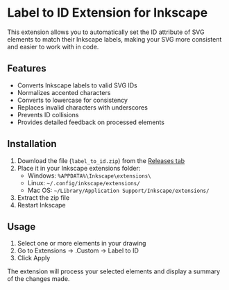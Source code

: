 # Label to ID Extension for Inkscape

This extension allows you to automatically set the ID attribute of SVG elements to match their Inkscape labels, making your SVG more consistent and easier to work with in code.

## Features

-   Converts Inkscape labels to valid SVG IDs
-   Normalizes accented characters
-   Converts to lowercase for consistency
-   Replaces invalid characters with underscores
-   Prevents ID collisions
-   Provides detailed feedback on processed elements

## Installation

1. Download the file (`label_to_id.zip`) from the [Releases tab](https://github.com/davej/inkscape-label-to-id/releases)
2. Place it in your Inkscape extensions folder:
    - Windows: `%APPDATA%\Inkscape\extensions\`
    - Linux: `~/.config/inkscape/extensions/`
    - Mac OS: `~/Library/Application Support/Inkscape/extensions/`
3. Extract the zip file
4. Restart Inkscape

## Usage

1. Select one or more elements in your drawing
2. Go to Extensions → .Custom → Label to ID
3. Click Apply

The extension will process your selected elements and display a summary of the changes made.

